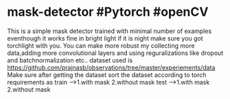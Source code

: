 # mask-detector #Pytorch #openCV

This is a simple mask detector trained with minimal number of examples eventhough
it works fine in bright light if it is night make sure you got torchlight with you.
You can make more robust my collecting more data,adding more convolutional layers and using reguralizations like 
dropout and batchnormalization etc..
dataset used is https://github.com/prajnasb/observations/tree/master/experiements/data
Make sure after getting the dataset sort the dataset according to torch requirements as
train -->1.with mask
         2.without mask
test -->1.with mask
         2.without mask         

